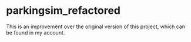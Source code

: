 # parkingsim_refactored

This is an improvement over the original version of this project, which can be found in my account.

